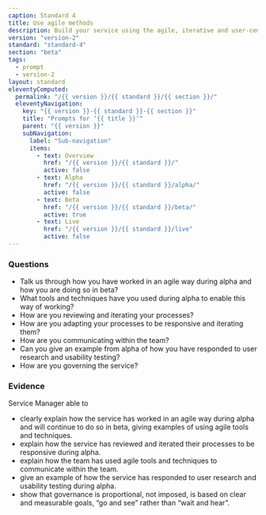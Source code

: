 ```yaml
---
caption: Standard 4
title: Use agile methods
description: Build your service using the agile, iterative and user-centred methods set out in the manual.
version: "version-2"
standard: "standard-4"
section: "beta"
tags:
  - prompt
  - version-2
layout: standard
eleventyComputed:
  permalink: "/{{ version }}/{{ standard }}/{{ section }}/"
  eleventyNavigation:
    key: "{{ version }}-{{ standard }}-{{ section }}"
    title: "Prompts for ‘{{ title }}’"
    parent: "{{ version }}"
    subNavigation:
      label: "Sub-navigation"
      items:
        - text: Overview
          href: "/{{ version }}/{{ standard }}/"
          active: false
        - text: Alpha
          href: "/{{ version }}/{{ standard }}/alpha/"
          active: false
        - text: Beta
          href: "/{{ version }}/{{ standard }}/beta/"
          active: true
        - text: Live
          href: "/{{ version }}/{{ standard }}/live"
          active: false
---
```


### Questions

- Talk us through how you have worked in an agile way during alpha and how you are doing so in beta?
- What tools and techniques have you used during alpha to enable this way of working?
- How are you reviewing and iterating your processes?
- How are you adapting your processes to be responsive and iterating them?
- How are you communicating within the team?
- Can you give an example from alpha of how you have responded to user research and usability testing?
- How are you governing the service?

### Evidence

Service Manager able to

- clearly explain how the service has worked in an agile way during alpha and will continue to do so in beta, giving examples of using agile tools and techniques.
- explain how the service has reviewed and iterated their processes to be responsive during alpha.
- explain how the team has used agile tools and techniques to communicate within the team.
- give an example of how the service has responded to user research and usability testing during alpha.
- show that governance is proportional, not imposed, is based on clear and measurable goals, “go and see” rather than “wait and hear”.
